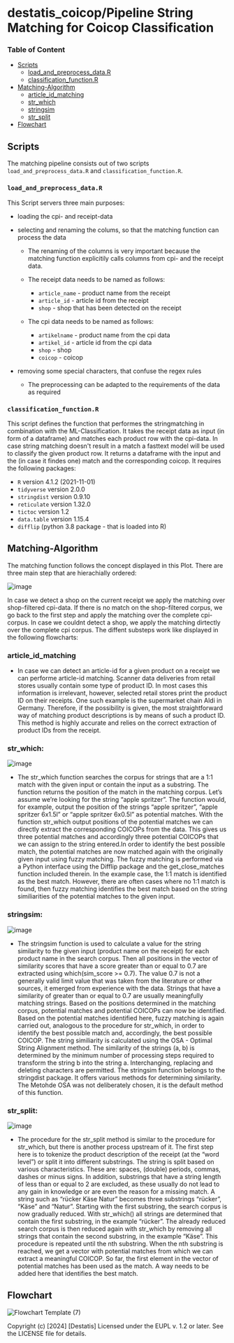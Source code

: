 # destatis_coicop/Pipeline String Matching for Coicop Classification 

### Table of Content

- [Scripts](#scripts)
  - [load_and_preprocess_data.R](#load_and_preprocess_data.R)
  - [classification_function.R](#classification_function.R)
- [Matching-Algorithm](#Matching-Algorithm)
  - [article_id_matching](#article_id_matching)
  - [str_which](#str_which)
  - [stringsim](#stringsim)
  - [str_split](#str_split)
- [Flowchart](#Flowchart)



## Scripts

The matching pipeline consists out of two scripts `load_and_preprocess_data.R` and `classification_function.R`.

### `load_and_preprocess_data.R`

  This Script servers three main purposes:
- loading the cpi- and receipt-data
- selecting and renaming the colums, so that the matching function can process the data
  -  The renaming of the columns is very important because the matching function explicitily calls columns from cpi- and the receipt data.
    -  The receipt data needs to be named as follows:
      
        - `article_name` - product name from the receipt
        - `article_id` - article id from the receipt
        - `shop` - shop that has been detected on the receipt
     
    - The cpi data needs to be named as follows:
      
        - `artikelname` - product name from the cpi data
        - `artikel_id` - article id from the cpi data
        - `shop` - shop 
        - `coicop` - coicop 
  
- removing some special characters, that confuse the regex rules
    -  The preprocessing can be adapted to the requirements of the data as required
 

### `classification_function.R`

This script defines the function that performes the stringmatching in combination with the ML-Classification. It takes the receipt data as input (in form of a dataframe) and matches each product row with the cpi-data. In case string matching doesn't result in a match a fasttext model will be used to classify the given product row. It returns a dataframe with the input and the (in case it findes one) match and the corresponding coicop. It requires the following packages:

 - `R` version 4.1.2 (2021-11-01)
 - `tidyverse` version 2.0.0
 - `stringdist` version 0.9.10
 - `reticulate` version 1.32.0
 - `tictoc` version 1.2
 - `data.table` version 1.15.4 
 - `difflip` (python 3.8 package - that is loaded into R)


## Matching-Algorithm


The matching function follows the concept displayed in this Plot. There are three main step that are hierachially ordered:

![image](https://github.com/user-attachments/assets/68ce4bd2-7fa5-431e-857e-a1b1c31386aa)


In case we detect a shop on the current receipt we apply the matching over shop-filtered cpi-data. If there is no match on the shop-filtered corpus, we go back to the first step and apply the matching over the complete cpi-corpus. In case we couldnt detect a shop, we apply the matching dirtectly over the complete cpi corpus. The diffent substeps work like displayed in the following flowcharts:

### article_id_matching

- In case we can detect an article-id for a given product on a receipt we can performe article-id matching. Scanner data deliveries from retail stores usually contain some type of product ID. In most cases this information is irrelevant, however, selected retail stores print the product ID on their receipts. One such example is the supermarket chain Aldi in Germany. Therefore, if the possibility is given, the most straightforward way of matching product descriptions is by means of such a product ID. This method is highly accurate and relies on the correct extraction of product IDs from the receipt.

### str_which:

![image](https://github.com/user-attachments/assets/5a6e389b-2eb1-46ca-a3aa-d1bb6e984e2a)


 - The str_which function searches the corpus for strings that are a 1:1 match with the given input or contain the input as a substring. The function returns the position of the match in the matching corpus. Let’s assume we’re looking for the string “apple spritzer”. The function would, for example, output the position of the strings “apple spritzer”, “apple spritzer 6x1.5l” or “apple spritzer 6x0.5l” as potential matches. With the function str_which output positions of the potential matches we can directly extract the corresponding COICOPs from the data. This gives us three potential matches and accordingly three potential COICOPs that we can assign to the string entered.In order to identify the best possible match, the potential matches are now matched again with the originally given input using fuzzy matching. The fuzzy matching is performed via a Python interface using the Difflip package and the get_close_matches function included therein. In the example case, the 1:1 match is identified as the best match. However, there are often cases where no 1:1 match is found, then fuzzy matching identifies the best match based on the string similiarities of the potential matches to the given input.



### stringsim:

![image](https://github.com/user-attachments/assets/5c1f4616-5e15-4adb-aeec-3124e10bc6d6)


 - The stringsim function is used to calculate a value for the string similarity to the given input (product name on the receipt) for each product name in the search corpus. Then all positions in the vector of similarity scores that have a score greater than or equal to 0.7 are extracted using which(sim_score >= 0.7). The value 0.7 is not a generally valid limit value that was taken from the literature or other sources, it emerged from experience with the data. Strings that have a similarity of greater than or equal to 0.7 are usually meaningfully matching strings. Based on the positions determined in the matching corpus, potential matches and potential COICOPs can now be identified. Based on the potential matches identified here, fuzzy matching is again carried out, analogous to the procedure for str_which, in order to identify the best possible match and, accordingly, the best possible COICOP. The string similiarity is calculated using the OSA - Optimal String Alignment method. The similarity of the strings (a, b) is determined by the minimum number of processing steps required to transform the string b into the string a. Interchanging, replacing and deleting characters are permitted. The stringsim function belongs to the stringdist package. It offers various methods for determining similarity. The Metohde OSA was not deliberately chosen, it is the default method of this function.
   

### str_split: 

![image](https://github.com/user-attachments/assets/e6c2408e-a7a0-4d9b-8410-af7515835e49)


  - The procedure for the str_split method is similar to the procedure for str_which, but there is another process upstream of it. The first step here is to tokenize the product description of the receipt (at the “word level”) or split it into different substrings. The string is split based on various characteristics. These are: spaces, (double) periods, commas, dashes or minus signs. In addition, substrings that have a string length of less than or equal to 2 are excluded, as these usually do not lead to any gain in knowledge or are even the reason for a missing match. A string such as “rücker Käse Natur” becomes three substrings “rücker”, “Käse” and “Natur”. Starting with the first substring, the search corpus is now gradually reduced. With str_which() all strings are determined that contain the first substring, in the example “rücker”. The already reduced search corpus is then reduced again with str_which by removing all strings that contain the second substring, in the example “Käse”. This procedure is repeated until the nth substring. When the nth substring is reached, we get a vector with potential matches from which we can extract a meaningful COICOP. So far, the first element in the vector of potential matches has been used as the match. A way needs to be added here that identifies the best match.

## Flowchart

![Flowchart Template (7)](https://github.com/user-attachments/assets/8bc72184-06be-41ff-beee-eb72ed9f0bbe)




Copyright (c) [2024] [Destatis]
Licensed under the EUPL v. 1.2 or later. See the LICENSE file for details.

 

 
